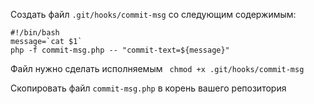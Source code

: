 Создать файл `.git/hooks/commit-msg` со следующим содержимым:
```shell
#!/bin/bash
message=`cat $1`
php -f commit-msg.php -- "commit-text=${message}"
```

Файл нужно сделать исполняемым ` chmod +x .git/hooks/commit-msg`

Скопировать файл `commit-msg.php` в корень вашего репозитория
